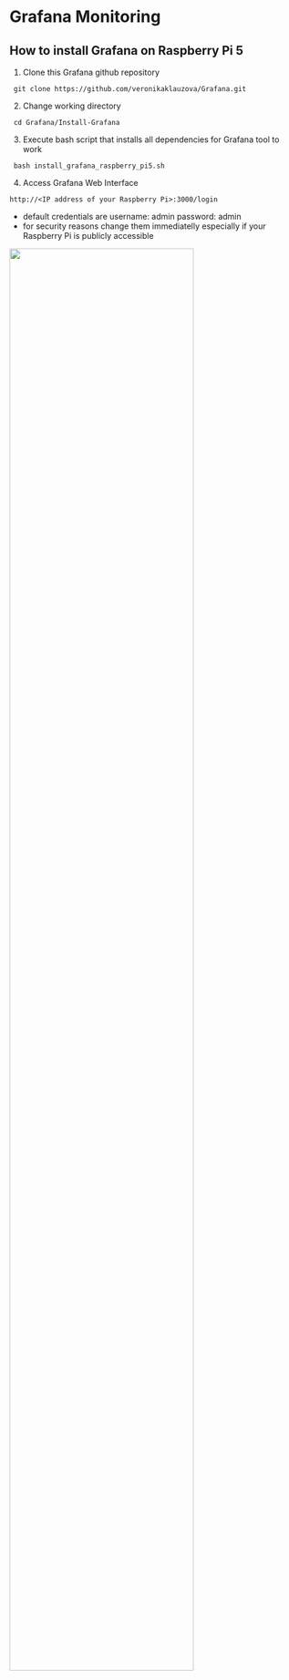 # Grafana Monitoring

## How to install Grafana on Raspberry Pi 5
1. Clone this Grafana github repository

``` git clone https://github.com/veronikaklauzova/Grafana.git```

2. Change working directory

``` cd Grafana/Install-Grafana```

3. Execute bash script that installs all dependencies for Grafana tool to work

``` bash install_grafana_raspberry_pi5.sh```

4. Access Grafana Web Interface 

```http://<IP address of your Raspberry Pi>:3000/login```

- default credentials are 
    username: admin
    password: admin
- for security reasons change them immediatelly especially if your Raspberry Pi is publicly accessible

<img src="https://github.com/veronikaklauzova/Grafana/blob/main/Grafana-web-interface.png?raw=true" width=80% height=80%>




